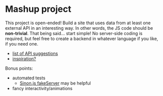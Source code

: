 # Mashup project

This project is open-ended!  Build a site that uses data from at least one external API in an interesting way.  In other words, the JS code should be **non-trivial**.  That being said... start simple!  No server-side coding is required, but feel free to create a backend in whatever language if you like, if you need one.

* [list of API suggestions](https://gist.github.com/afeld/4952991)
* [inspiration?](http://www.programmableweb.com/mashups)

Bonus points:

* automated tests
    * [Sinon.js fakeServer](http://sinonjs.org/docs/#fakeServer) may be helpful
* fancy interactivity/animations
